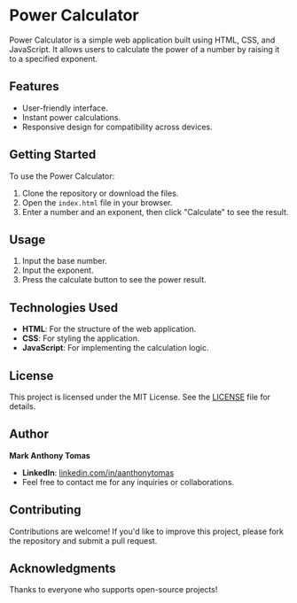 # Power Calculator

Power Calculator is a simple web application built using HTML, CSS, and JavaScript. It allows users to calculate the power of a number by raising it to a specified exponent.

## Features

- User-friendly interface.
- Instant power calculations.
- Responsive design for compatibility across devices.

## Getting Started

To use the Power Calculator:

1. Clone the repository or download the files.
2. Open the `index.html` file in your browser.
3. Enter a number and an exponent, then click "Calculate" to see the result.

## Usage

1. Input the base number.
2. Input the exponent.
3. Press the calculate button to see the power result.

## Technologies Used

- **HTML**: For the structure of the web application.
- **CSS**: For styling the application.
- **JavaScript**: For implementing the calculation logic.

## License

This project is licensed under the MIT License. See the [LICENSE](LICENSE) file for details.

## Author

**Mark Anthony Tomas**

- **LinkedIn**: [linkedin.com/in/aanthonytomas](https://linkedin.com/in/aanthonytomas)
- Feel free to contact me for any inquiries or collaborations.

## Contributing

Contributions are welcome! If you'd like to improve this project, please fork the repository and submit a pull request.

## Acknowledgments

Thanks to everyone who supports open-source projects!


